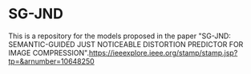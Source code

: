 # SG-JND
This is a repository for the models proposed in the paper "SG-JND: SEMANTIC-GUIDED JUST NOTICEABLE DISTORTION PREDICTOR FOR IMAGE COMPRESSION".https://ieeexplore.ieee.org/stamp/stamp.jsp?tp=&arnumber=10648250
